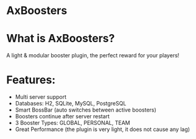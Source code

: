 # AxBoosters

# What is AxBoosters?

A light & modular booster plugin, the perfect reward for your players!

# Features:
* Multi server support
* Databases: H2, SQLite, MySQL, PostgreSQL
* Smart BossBar (auto switches between active boosters)
* Boosters continue after server restart
* 3 Booster Types: GLOBAL, PERSONAL, TEAM
* Great Performance (the plugin is very light, it does not cause any lag)
